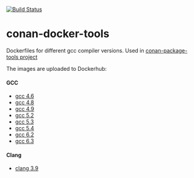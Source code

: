 [![Build Status](https://travis-ci.org/lasote/conan-docker-tools.svg?branch=master)](https://travis-ci.org/lasote/conan-docker-tools)
# conan-docker-tools

Dockerfiles for different gcc compiler versions. Used in [conan-package-tools project](https://github.com/conan-io/conan-package-tools)


The images are uploaded to Dockerhub:

#### GCC
- [gcc 4.6](https://hub.docker.com/r/lasote/conangcc46/)
- [gcc 4.8](https://hub.docker.com/r/lasote/conangcc48/)
- [gcc 4.9](https://hub.docker.com/r/lasote/conangcc49/)
- [gcc 5.2](https://hub.docker.com/r/lasote/conangcc52/)
- [gcc 5.3](https://hub.docker.com/r/lasote/conangcc53/)
- [gcc 5.4](https://hub.docker.com/r/lasote/conangcc54/)
- [gcc 6.2](https://hub.docker.com/r/lasote/conangcc62/)
- [gcc 6.3](https://hub.docker.com/r/lasote/conangcc63/)

#### Clang
- [clang 3.9](https://hub.docker.com/r/lasote/conanclang39/)
